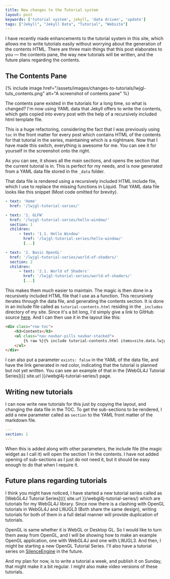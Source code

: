 ```yaml
---
title: New changes to the Tutorial system
layout: post
keywords: ['tutorial system', jekyll, 'data driven', 'update']
tags: ["Jekyll", "Jekyll Data", "Tutorial", "Website"]
---
```


I have recently made enhancements to the tutorial system in this site, which allows me to write tutorials easily without worrying about the generation of the contents HTML. There are three main things that this post elaborates to you &mdash; the contents pane, the way new tutorials will be written, and the future plans regarding the contents.

## The Contents Pane

<div class="pull-right">
{% include image href="/assets/images/changes-to-tutorials/lwjgl-tuts_contents.png" alt="A screenshot of contents pane" %}
</div>

The contents pane existed in the tutorials for a long time, so what is changed? I'm now using YAML data that Jekyll offers to write the contents, which gets copied into every post with the help of a recursively included html template file.

This is a huge refactoring, considering the fact that I was previously using `toc` in the front matter for every post which contains HTML of the contents for that tutorial in the series, maintaining which is a nightmare. Now that I have made this switch, everything is awesome for me. You can see it for yourself in the screenshot onto the right.

As you can see, it shows all the main sections, and opens the section that the current tutorial is in. This is perfect for my needs, and is now generated from a YAML data file stored in the `_data` folder.

That data file is rendered using a recursively included HTML include file, which I use to replace the missing functions in Liquid. That YAML data file looks like this snippet (Most code omitted for brevity).

~~~yaml
- text: 'Home'
  href: '/lwjgl-tutorial-series/'

- text: '1. GLFW'
  href: '/lwjgl-tutorial-series/hello-window/'
  section: 1
  children:
      - text: '1.1. Hello Window'
        href: '/lwjgl-tutorial-series/hello-window/'
        [...]

- text: '2. Basic OpenGL'
  href: '/lwjgl-tutorial-series/world-of-shaders/'
  section: 2
  children:
      - text: '2.1. World of Shaders'
        href: '/lwjgl-tutorial-series/world-of-shaders/'
        [...]
~~~

This makes them much easier to maintain. The magic is then done in a recursively included HTML file that I use as a function. This recursively iterates through the data file, and generating the contents section. It is done in an include file called as `tutorial-contents.html` residing in the `_includes` directory of my site. Since it's a bit long, I'd simply give a link to GitHub source [here](https://github.com/sriharshachilakapati/sriharshachilakapati.github.io/blob/master/_includes/tutorial-contents.html). And I can then use it in the layout like this:

~~~html
<div class="row toc">
    <h3>Contents</h3>
    <ul class="nav navbar-pills navbar-stacked">
        {% raw %}{% include tutorial-contents.html items=site.data.lwjgltuts %}{% endraw %}
    </ul>
</div>
~~~

I can also put a parameter `exists: false` in the YAML of the data file, and have the link generated in red color, indicating that the tutorial is planned but not yet written. You can see an example of that in the [WebGL4J Tutorial Series]({{ site.url }}/webgl4j-tutorial-series/) page.

## Writing new tutorials

I can now write new tutorials for this just by copying the layout, and changing the data file in the TOC. To get the sub-sections to be rendered, I add a new parameter called as `section` to the YAML front matter of the markdown file.

~~~yaml
---
section: 1
---
~~~

When this is added along with other parameters, the include file (the magic widget as I call it) will open the section 1 in the contents. I have not added opening of sub-sections as I just do not need it, but it should be easy enough to do that when I require it.

## Future plans regarding tutorials

I think you might have noticed, I have started a new tutorial series called as [WebGL4J Tutorial Series]({{ site.url }}/webgl4j-tutorial-series/) which are tutorials for my WebGL4J library. Since now there is a clashing with OpenGL tutorials in WebGL4J and LWJGL3 (Both share the same design), writing tutorials for both of them in a full detail manner will provide duplication of tutorials.

OpenGL is same whether it is WebGL or Desktop GL. So I would like to turn them away from OpenGL, and I will be showing how to make an example OpenGL application, one with WebGL4J and one with LWJGL3. And then, I might be starting a new OpenGL Tutorial Series. I'll also have a tutorial series on [SilenceEngine](http://silenceengine.goharsha.com) in the future.

And my plan for now, is to write a tutorial a week, and publish it on Sunday, that might make it a bit regular. I might also make video versions of these tutorials.
